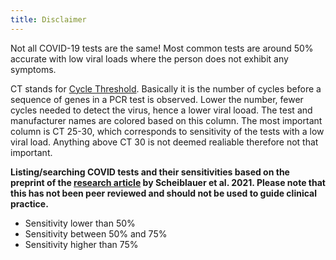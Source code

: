 ```yaml
---
title: Disclaimer
---
```


Not all COVID-19 tests are the same! Most common tests are around 50% accurate with low viral loads where the person does not exhibit any symptoms.

CT stands for [Cycle Threshold](https://fullfact.org/health/cycle-threshold-values/). Basically it is the number of cycles before a sequence of genes in a PCR test is observed. Lower the number, fewer cycles needed to detect the virus, hence a lower viral looad. The test and manufacturer names are colored based on this column.
The most important column is CT 25-30, which corresponds to sensitivity of the tests with a low viral load. Anything above CT 30 is not deemed realiable therefore not that important.

**Listing/searching COVID tests and their sensitivities based on the preprint of the [research article](https://doi.org/10.1101/2021.05.11.21257016) by Scheiblauer et al. 2021. Please note that this has not been peer reviewed and should not be used to guide clinical practice.**

- <span class="red--text text--lighten-3">Sensitivity lower than 50%</span>
- <span class="text--lighten-1">Sensitivity between 50% and 75%</span>
- <span class="green--text text--lighten-3">Sensitivity higher than 75%</span>
